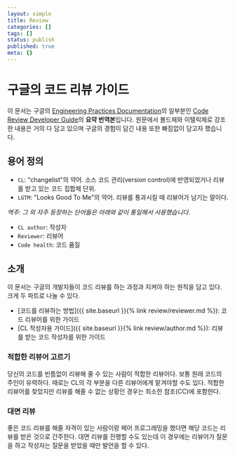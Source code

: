 ```yaml
---
layout: simple
title: Review
categories: []
tags: []
status: publish
published: true
meta: {}
---
```


# 구글의 코드 리뷰 가이드

이 문서는 구글의 [Engineering Practices Documentation](https://google.github.io/eng-practices/)의 일부분인 [Code Review Developer Guide](https://google.github.io/eng-practices/review/)의 **요약 번역본**입니다. 원문에서 볼드체와 이탤릭체로 강조한 내용은 거의 다 담고 있으며 구글의 경험이 담긴 내용 또한 빠짐없이 담고자 했습니다.

## 용어 정의
- `CL`: "changelist"의 약어. 소스 코드 관리(version control)에 반영되었거나 리뷰를 받고 있는 코드 집합체 단위.
- `LGTM`: "Looks Good To Me"의 약어. 리뷰를 통과시킬 때 리뷰어가 남기는 말이다.

*역주: 그 외 자주 등장하는 단어들은 아래와 같이 통일해서 사용했습니다.*
- `CL author`: 작성자
- `Reviewer`: 리뷰어
- `Code health`: 코드 품질

## 소개
이 문서는 구글의 개발자들이 코드 리뷰를 하는 과정과 지켜야 하는 원칙을 담고 있다. 크게 두 파트로 나눌 수 있다. 

- [코드를 리뷰하는 방법]({{ site.baseurl }}{% link review/reviewer.md %}): 코드 리뷰어를 위한 가이드
- [CL 작성자용 가이드]({{ site.baseurl }}{% link review/author.md %}): 리뷰를 받는 코드 작성자를 위한 가이드

### 적합한 리뷰어 고르기
당신의 코드를 빈틈없이 리뷰해 줄 수 있는 사람이 적합한 리뷰어다. 보통 원래 코드의 주인이 유력하다. 때로는 CL의 각 부분을 다른 리뷰어에게 맡겨야할 수도 있다. 적합한 리뷰어를 찾았지만 리뷰를 해줄 수 없는 상황인 경우는 최소한 참조(CC)에 포함한다.

### 대면 리뷰
좋은 코드 리뷰를 해줄 자격이 있는 사람이랑 페어 프로그래밍을 했다면 해당 코드는 리뷰를 받은 것으로 간주한다. 대면 리뷰를 진행할 수도 있는데 이 경우에는 리뷰어가 질문을 하고 작성자는 질문을 받았을 때만 발언을 할 수 있다.
